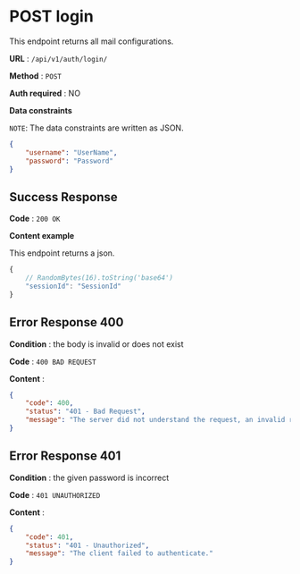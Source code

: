 # POST login

This endpoint returns all mail configurations.

**URL** : `/api/v1/auth/login/`

**Method** : `POST`

**Auth required** : NO

**Data constraints**

`NOTE`: The data constraints are written as JSON.

```json
{
    "username": "UserName",
    "password": "Password"
}
```

## Success Response

**Code** : `200 OK`

**Content example**

This endpoint returns a json.
```js
{
    // RandomBytes(16).toString('base64')
    "sessionId": "SessionId"
}
```

## Error Response 400

**Condition** : the body is invalid or does not exist

**Code** : `400 BAD REQUEST`

**Content** :

```json
{
    "code": 400,
    "status": "401 - Bad Request",
    "message": "The server did not understand the request, an invalid request body or headers may have been given."
}
```

## Error Response 401

**Condition** : the given password is incorrect

**Code** : `401 UNAUTHORIZED`

**Content** :

```json
{
    "code": 401,
    "status": "401 - Unauthorized",
    "message": "The client failed to authenticate."
}
```